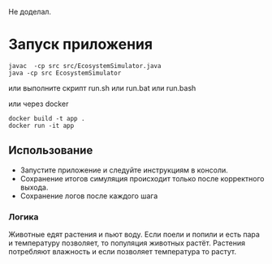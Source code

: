 Не доделал.

# Запуск приложения

```shell
javac  -cp src src/EcosystemSimulator.java
java -cp src EcosystemSimulator
```

или выполните скрипт run.sh или run.bat или run.bash

или через docker
```shell
docker build -t app .
docker run -it app
```
## Использование

- Запустите приложение и следуйте инструкциям в консоли.
- Сохранение итогов симуляция происходит только после корректного выхода.
- Сохранение логов после каждого шага

### Логика
Животные едят растения и пьют воду. 
Если поели и попили и есть пара и температуру позволяет, то популяция животных растёт.
Растения потребляют влажность и если позволяет температура то растут.

